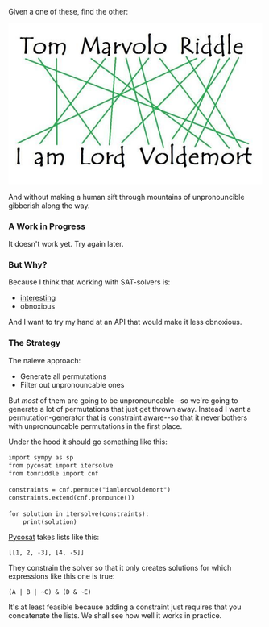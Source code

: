 Given a one of these, find the other:

![Tom Marvolo Riddle -> I am Lord Voldemort](map.jpg)

And without making a human sift through mountains of unpronouncible gibberish along the way.

### A Work in Progress

It doesn't work yet.  Try again later.

### But Why?

Because I think that working with SAT-solvers is:

 - [interesting](https://github.com/MatrixManAtYrService/efiL/blob/master/convolve.ipynb)
 - obnoxious

And I want to try my hand at an API that would make it less obnoxious.

### The Strategy

The naieve approach:

- Generate all permutations
- Filter out unpronouncable ones

But _most_ of them are going to be unpronouncable--so we're going to generate a lot of permutations that just get thrown away.  Instead I want a permutation-generator that is constraint aware--so that it never bothers with unpronouncable permutations in the first place.

Under the hood it should go something like this:

    import sympy as sp
    from pycosat import itersolve
    from tomriddle import cnf

    constraints = cnf.permute("iamlordvoldemort")
    constraints.extend(cnf.pronounce())

    for solution in itersolve(constraints):
        print(solution)

[Pycosat](https://pypi.org/project/pycosat/) takes lists like this:

    [[1, 2, -3], [4, -5]]

They constrain the solver so that it only creates solutions for which expressions like this one is true:

    (A | B | ~C) & (D & ~E)

It's at least feasible because adding a constraint just requires that you concatenate the lists.  We shall see how well it works in practice.

